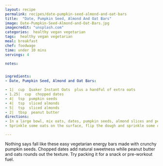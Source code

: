 ```yaml
---
layout: recipe
permalink: recipes/date-pumpkin-seed-almond-and-oat-bars
title:  "Date, Pumpkin Seed, Almond And Oat Bars"
image: Date-Pumpkin-Seed-Almond-and-Oat-Bars.jpg
imagecredit: "unsplash.com"
categories:  healthy vegan vegetarian
tags:  healthy vegan vegetarian
meal: breakfast
chef: foodwage
time: under 10 mins
servings: 4

notes:


ingredients:
- Date, Pumpkin Seed, Almond and Oat Bars:

- 1|  cup  Quaker Instant Oats  plus a handful of extra oats
- 1.25|  cup  chopped dates
- 4|  tsp  pumpkin seeds
- 4|  tsp  sliced almonds
- 5|  tsp  sliced almonds
- 2|  tbsp  peanut butter
directions:
- In a large bowl, mix oats, dates, pumpkin seeds, almond slices and peanut butter. Combine until well mixed. Shape into a square dough.
- Sprinkle some oats on the surface, flip the dough and sprinkle some oats on the other side. Use a rolling pin to roll the mixture to 0.5 inch thick. Cut it into 4 even bars or your chosen form.

---
```


Nothing says fall like these easy vegetarian energy bars made with crunchy pumpkin seeds. Chopped dates add natural sweetness while peanut butter and oats rounds out the texture. Try packing it for a snack or pre-workout fuel.